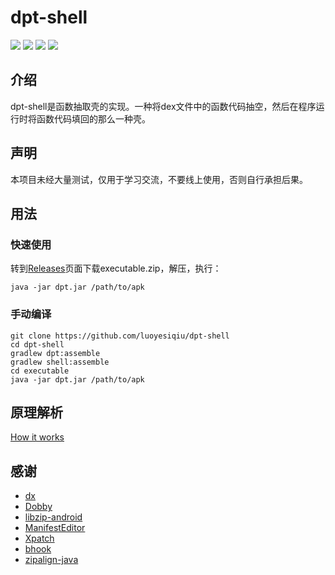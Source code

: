 # dpt-shell

[![](https://img.shields.io/github/license/luoyesiqiu/dpt-shell)](https://github.com/luoyesiqiu/dpt-shell/blob/main/LICENSE) [![](https://img.shields.io/github/downloads/luoyesiqiu/dpt-shell/total?color=blue)](https://github.com/luoyesiqiu/dpt-shell/releases/latest) [![](https://img.shields.io/github/issues-raw/luoyesiqiu/dpt-shell?color=red)](https://github.com/luoyesiqiu/dpt-shell/issues) ![](https://img.shields.io/badge/Android-6.0%2B-brightgreen)

## 介绍

dpt-shell是函数抽取壳的实现。一种将dex文件中的函数代码抽空，然后在程序运行时将函数代码填回的那么一种壳。

## 声明

本项目未经大量测试，仅用于学习交流，不要线上使用，否则自行承担后果。

## 用法

### 快速使用

转到[Releases](https://github.com/luoyesiqiu/dpt-shell/releases/latest)页面下载executable.zip，解压，执行：

```shell
java -jar dpt.jar /path/to/apk
```

### 手动编译

```shell
git clone https://github.com/luoyesiqiu/dpt-shell
cd dpt-shell
gradlew dpt:assemble
gradlew shell:assemble
cd executable
java -jar dpt.jar /path/to/apk
```

## 原理解析

[How it works](doc/HowItWorks.md)

## 感谢

- [dx](https://android.googlesource.com/platform/dalvik/+/refs/heads/master/dx/)
- [Dobby](https://github.com/jmpews/Dobby)
- [libzip-android](https://github.com/julienr/libzip-android)
- [ManifestEditor](https://github.com/WindySha/ManifestEditor)
- [Xpatch](https://github.com/WindySha/Xpatch)
- [bhook](https://github.com/bytedance/bhook)
- [zipalign-java](https://github.com/Iyxan23/zipalign-java)